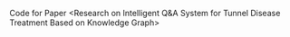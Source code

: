 Code for Paper <Research on Intelligent Q&A System for Tunnel Disease Treatment Based on Knowledge Graph>
